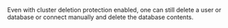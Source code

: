Even with cluster deletion protection enabled, one can still delete a user or database or connect manually and delete the database contents.